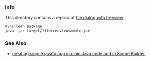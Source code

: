 ### Info
This directory contains a replica of [file dialog with treeview](https://github.com/tomoTaka01/FileTreeViewSample)

```sh
mvnc lean package
java -jar target/filetreeviewsample.jar
```
### See Also

 * [creating simple javafx app in plain Java code and in Scene Builder](https://sites.google.com/a/athaydes.com/renato-athaydes/posts/usingautomatontotestajavafx8app)
